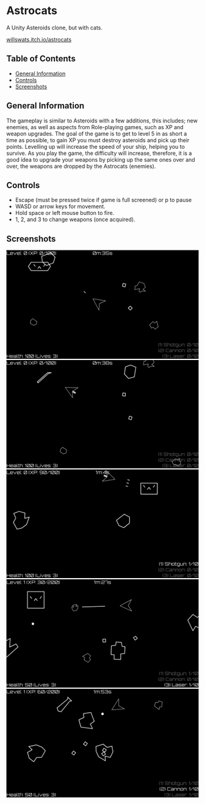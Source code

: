 # Astrocats

A Unity Asteroids clone, but with cats.

[willswats.itch.io/astrocats](https://willswats.itch.io/astrocats)

## Table of Contents

<!--toc:start-->

- [General Information](#general-information)
- [Controls](#controls)
- [Screenshots](#screenshots)
<!--toc:end-->

## General Information

The gameplay is similar to Asteroids with a few additions, this includes; new enemies, as well as aspects from Role-playing games, such as XP and weapon upgrades. The goal of the game is to get to level 5 in as short a time as possible, to gain XP you must destroy asteroids and pick up their points. Levelling up will increase the speed of your ship, helping you to survive. As you play the game, the difficulty will increase, therefore, it is a good idea to upgrade your weapons by picking up the same ones over and over, the weapons are dropped by the Astrocats (enemies).

## Controls

- Escape (must be pressed twice if game is full screened) or p to pause
- WASD or arrow keys for movement.
- Hold space or left mouse button to fire.
- 1, 2, and 3 to change weapons (once acquired).

## Screenshots

![Screenshot 1](./Screenshots/ScreenshotOne.png)
![Screenshot 2](./Screenshots/ScreenshotTwo.png)
![Screenshot 3](./Screenshots/ScreenshotThree.png)
![Screenshot 4](./Screenshots/ScreenshotFour.png)
![Screenshot 5](./Screenshots/ScreenshotFive.png)
